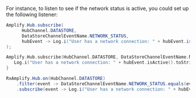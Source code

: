 For instance, to listen to see if the network status is active, you could set up the following listener:

<amplify-block-switcher>
 <amplify-block name="Java">

```java
Amplify.Hub.subscribe(
      HubChannel.DATASTORE,
      DataStoreChannelEventName.NETWORK_STATUS,
      hubEvent -> Log.i("User has a network connection: " + hubEvent.isActive().toString())
);
```

 </amplify-block>
 <amplify-block name="Kotlin">

 ```kotlin
Amplify.Hub.subscribe(HubChannel.DATASTORE, DataStoreChannelEventName.NETWORK_STATUS) {
    Log.i("User has a network connection: " + hubEvent.isActive().toString())
}      
```

 </amplify-block>
 <amplify-block name="RxJava">

```java
RxAmplify.Hub.on(HubChannel.DATASTORE)
    .filter(event -> DataStoreChannelEventName.NETWORK_STATUS.equals(event.getName()))
    .subscribe(event -> Log.i("User has a network connection: " + hubEvent.isActive().toString()));
```

 </amplify-block>

</amplify-block-switcher>